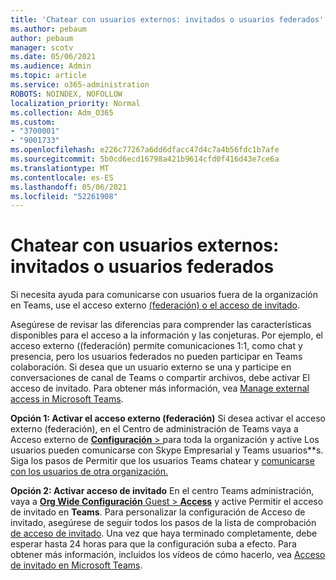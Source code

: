 ```yaml
---
title: 'Chatear con usuarios externos: invitados o usuarios federados'
ms.author: pebaum
author: pebaum
manager: scotv
ms.date: 05/06/2021
ms.audience: Admin
ms.topic: article
ms.service: o365-administration
ROBOTS: NOINDEX, NOFOLLOW
localization_priority: Normal
ms.collection: Adm_O365
ms.custom:
- "3700001"
- "9001733"
ms.openlocfilehash: e226c77267a6dd6dfacc47d4c7a4b56fdc1b7afe
ms.sourcegitcommit: 5b0cd6ecd16798a421b9614cfd0f416d43e7ce6a
ms.translationtype: MT
ms.contentlocale: es-ES
ms.lasthandoff: 05/06/2021
ms.locfileid: "52261908"
---
```

# <a name="chat-with-external-users---guests-or-federated-users"></a>Chatear con usuarios externos: invitados o usuarios federados

Si necesita ayuda para comunicarse con usuarios fuera de la organización en Teams, use el acceso externo [(federación) o el acceso de invitado](https://docs.microsoft.com/microsoftteams/manage-external-access#external-access-vs-guest-access).

Asegúrese de revisar las diferencias para comprender las características disponibles para el acceso a la información y las conjeturas. Por ejemplo, el acceso externo ((federación) permite comunicaciones 1:1, como chat y presencia, pero los usuarios federados no pueden participar en Teams colaboración. Si desea que un usuario externo se una y participe en conversaciones de canal de Teams o compartir archivos, debe activar El acceso de invitado. Para obtener más información, vea [Manage external access in Microsoft Teams](https://docs.microsoft.com/microsoftteams/manage-external-access#external-access-vs-guest-access).

**Opción 1: Activar el acceso externo (federación)** Si desea activar el acceso externo (federación), en el Centro de administración de Teams vaya a Acceso externo de [ **Configuración**  > ](https://admin.teams.microsoft.com/company-wide-settings/external-communications) para toda la organización y active Los usuarios pueden comunicarse con Skype Empresarial y Teams usuarios**s. Siga los pasos de Permitir que los usuarios Teams chatear y [comunicarse con los usuarios de otra organización.](https://docs.microsoft.com/microsoftteams/manage-external-access#let-your-teams-users-chat-and-communicate-with-users-in-another-organization)

**Opción 2: Activar acceso de invitado** En el centro Teams administración, vaya a [ **Org Wide Configuración** Guest  >  **Access**](https://admin.teams.microsoft.com/company-wide-settings/guest-configuration) y active Permitir el acceso de invitado en **Teams**. Para personalizar la configuración de Acceso de invitado, asegúrese de seguir todos los pasos de la lista de comprobación [de acceso de invitado](https://docs.microsoft.com/microsoftteams/guest-access-checklist). Una vez que haya terminado completamente, debe esperar hasta 24 horas para que la configuración suba a efecto. Para obtener más información, incluidos los vídeos de cómo hacerlo, vea [Acceso de invitado en Microsoft Teams](https://docs.microsoft.com/microsoftteams/guest-access).